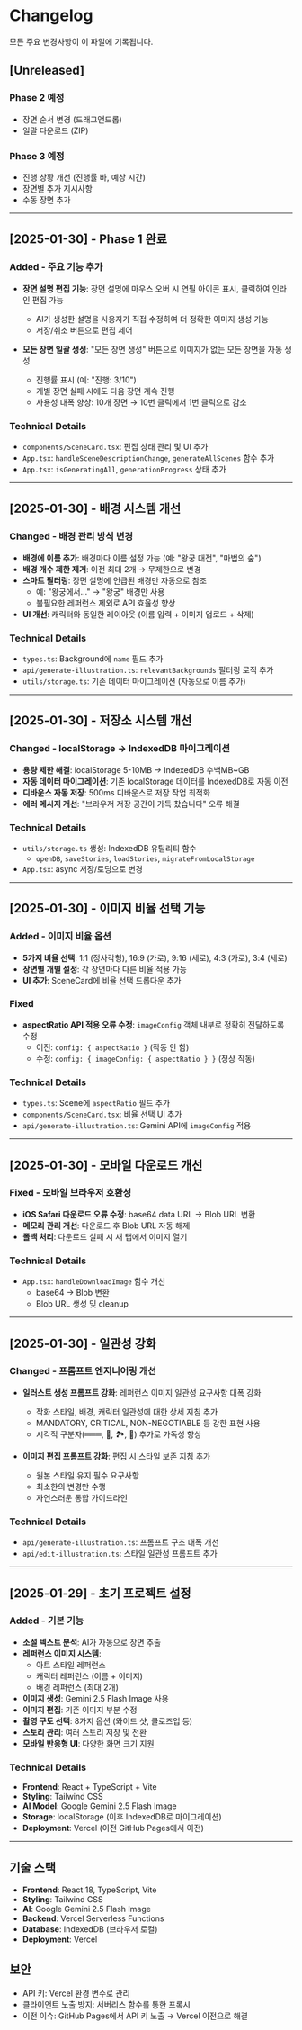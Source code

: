 # Changelog

모든 주요 변경사항이 이 파일에 기록됩니다.

## [Unreleased]

### Phase 2 예정
- 장면 순서 변경 (드래그앤드롭)
- 일괄 다운로드 (ZIP)

### Phase 3 예정
- 진행 상황 개선 (진행률 바, 예상 시간)
- 장면별 추가 지시사항
- 수동 장면 추가

---

## [2025-01-30] - Phase 1 완료

### Added - 주요 기능 추가
- **장면 설명 편집 기능**: 장면 설명에 마우스 오버 시 연필 아이콘 표시, 클릭하여 인라인 편집 가능
  - AI가 생성한 설명을 사용자가 직접 수정하여 더 정확한 이미지 생성 가능
  - 저장/취소 버튼으로 편집 제어

- **모든 장면 일괄 생성**: "모든 장면 생성" 버튼으로 이미지가 없는 모든 장면을 자동 생성
  - 진행률 표시 (예: "진행: 3/10")
  - 개별 장면 실패 시에도 다음 장면 계속 진행
  - 사용성 대폭 향상: 10개 장면 → 10번 클릭에서 1번 클릭으로 감소

### Technical Details
- `components/SceneCard.tsx`: 편집 상태 관리 및 UI 추가
- `App.tsx`: `handleSceneDescriptionChange`, `generateAllScenes` 함수 추가
- `App.tsx`: `isGeneratingAll`, `generationProgress` 상태 추가

---

## [2025-01-30] - 배경 시스템 개선

### Changed - 배경 관리 방식 변경
- **배경에 이름 추가**: 배경마다 이름 설정 가능 (예: "왕궁 대전", "마법의 숲")
- **배경 개수 제한 제거**: 이전 최대 2개 → 무제한으로 변경
- **스마트 필터링**: 장면 설명에 언급된 배경만 자동으로 참조
  - 예: "왕궁에서..." → "왕궁" 배경만 사용
  - 불필요한 레퍼런스 제외로 API 효율성 향상
- **UI 개선**: 캐릭터와 동일한 레이아웃 (이름 입력 + 이미지 업로드 + 삭제)

### Technical Details
- `types.ts`: Background에 `name` 필드 추가
- `api/generate-illustration.ts`: `relevantBackgrounds` 필터링 로직 추가
- `utils/storage.ts`: 기존 데이터 마이그레이션 (자동으로 이름 추가)

---

## [2025-01-30] - 저장소 시스템 개선

### Changed - localStorage → IndexedDB 마이그레이션
- **용량 제한 해결**: localStorage 5-10MB → IndexedDB 수백MB~GB
- **자동 데이터 마이그레이션**: 기존 localStorage 데이터를 IndexedDB로 자동 이전
- **디바운스 자동 저장**: 500ms 디바운스로 저장 작업 최적화
- **에러 메시지 개선**: "브라우저 저장 공간이 가득 찼습니다" 오류 해결

### Technical Details
- `utils/storage.ts` 생성: IndexedDB 유틸리티 함수
  - `openDB`, `saveStories`, `loadStories`, `migrateFromLocalStorage`
- `App.tsx`: async 저장/로딩으로 변경

---

## [2025-01-30] - 이미지 비율 선택 기능

### Added - 이미지 비율 옵션
- **5가지 비율 선택**: 1:1 (정사각형), 16:9 (가로), 9:16 (세로), 4:3 (가로), 3:4 (세로)
- **장면별 개별 설정**: 각 장면마다 다른 비율 적용 가능
- **UI 추가**: SceneCard에 비율 선택 드롭다운 추가

### Fixed
- **aspectRatio API 적용 오류 수정**: `imageConfig` 객체 내부로 정확히 전달하도록 수정
  - 이전: `config: { aspectRatio }` (작동 안 함)
  - 수정: `config: { imageConfig: { aspectRatio } }` (정상 작동)

### Technical Details
- `types.ts`: Scene에 `aspectRatio` 필드 추가
- `components/SceneCard.tsx`: 비율 선택 UI 추가
- `api/generate-illustration.ts`: Gemini API에 `imageConfig` 적용

---

## [2025-01-30] - 모바일 다운로드 개선

### Fixed - 모바일 브라우저 호환성
- **iOS Safari 다운로드 오류 수정**: base64 data URL → Blob URL 변환
- **메모리 관리 개선**: 다운로드 후 Blob URL 자동 해제
- **폴백 처리**: 다운로드 실패 시 새 탭에서 이미지 열기

### Technical Details
- `App.tsx`: `handleDownloadImage` 함수 개선
  - base64 → Blob 변환
  - Blob URL 생성 및 cleanup

---

## [2025-01-30] - 일관성 강화

### Changed - 프롬프트 엔지니어링 개선
- **일러스트 생성 프롬프트 강화**: 레퍼런스 이미지 일관성 요구사항 대폭 강화
  - 작화 스타일, 배경, 캐릭터 일관성에 대한 상세 지침 추가
  - MANDATORY, CRITICAL, NON-NEGOTIABLE 등 강한 표현 사용
  - 시각적 구분자(═══, 🎨, 🏞️, 👤) 추가로 가독성 향상

- **이미지 편집 프롬프트 강화**: 편집 시 스타일 보존 지침 추가
  - 원본 스타일 유지 필수 요구사항
  - 최소한의 변경만 수행
  - 자연스러운 통합 가이드라인

### Technical Details
- `api/generate-illustration.ts`: 프롬프트 구조 대폭 개선
- `api/edit-illustration.ts`: 스타일 일관성 프롬프트 추가

---

## [2025-01-29] - 초기 프로젝트 설정

### Added - 기본 기능
- **소설 텍스트 분석**: AI가 자동으로 장면 추출
- **레퍼런스 이미지 시스템**:
  - 아트 스타일 레퍼런스
  - 캐릭터 레퍼런스 (이름 + 이미지)
  - 배경 레퍼런스 (최대 2개)
- **이미지 생성**: Gemini 2.5 Flash Image 사용
- **이미지 편집**: 기존 이미지 부분 수정
- **촬영 구도 선택**: 8가지 옵션 (와이드 샷, 클로즈업 등)
- **스토리 관리**: 여러 스토리 저장 및 전환
- **모바일 반응형 UI**: 다양한 화면 크기 지원

### Technical Details
- **Frontend**: React + TypeScript + Vite
- **Styling**: Tailwind CSS
- **AI Model**: Google Gemini 2.5 Flash Image
- **Storage**: localStorage (이후 IndexedDB로 마이그레이션)
- **Deployment**: Vercel (이전 GitHub Pages에서 이전)

---

## 기술 스택

- **Frontend**: React 18, TypeScript, Vite
- **Styling**: Tailwind CSS
- **AI**: Google Gemini 2.5 Flash Image
- **Backend**: Vercel Serverless Functions
- **Database**: IndexedDB (브라우저 로컬)
- **Deployment**: Vercel

## 보안

- API 키: Vercel 환경 변수로 관리
- 클라이언트 노출 방지: 서버리스 함수를 통한 프록시
- 이전 이슈: GitHub Pages에서 API 키 노출 → Vercel 이전으로 해결
